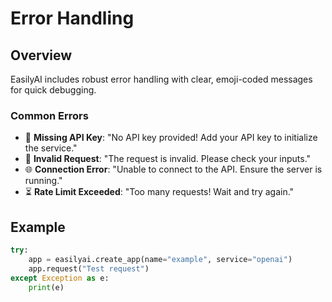 # Error Handling

## Overview
EasilyAI includes robust error handling with clear, emoji-coded messages for quick debugging.

### Common Errors
- 🔐 **Missing API Key**: "No API key provided! Add your API key to initialize the service."
- 🚫 **Invalid Request**: "The request is invalid. Please check your inputs."
- 🌐 **Connection Error**: "Unable to connect to the API. Ensure the server is running."
- ⏳ **Rate Limit Exceeded**: "Too many requests! Wait and try again."

## Example

```python
try:
    app = easilyai.create_app(name="example", service="openai")
    app.request("Test request")
except Exception as e:
    print(e)
```
